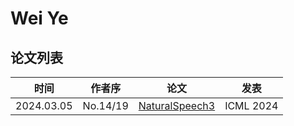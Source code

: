 # Wei Ye

## 论文列表

| 时间 | 作者序 | 论文 | 发表 |
|:-:|:-:|---|---|
| 2024.03.05 | No.14/19 | [NaturalSpeech3](../Models/Diffusion/2024.03.05_NaturalSpeech3.md) | ICML 2024 |